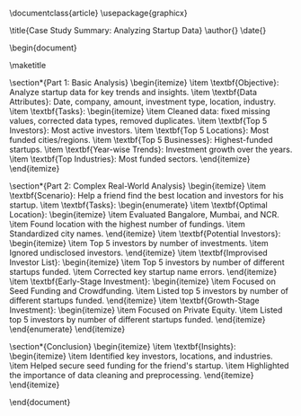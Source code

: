 \documentclass{article}
\usepackage{graphicx}

\title{Case Study Summary: Analyzing Startup Data}
\author{}
\date{}

\begin{document}

\maketitle

\section*{Part 1: Basic Analysis}
\begin{itemize}
    \item \textbf{Objective}: Analyze startup data for key trends and insights.
    \item \textbf{Data Attributes}: Date, company, amount, investment type, location, industry.
    \item \textbf{Tasks}:
    \begin{itemize}
        \item Cleaned data: fixed missing values, corrected data types, removed duplicates.
        \item \textbf{Top 5 Investors}: Most active investors.
        \item \textbf{Top 5 Locations}: Most funded cities/regions.
        \item \textbf{Top 5 Businesses}: Highest-funded startups.
        \item \textbf{Year-wise Trends}: Investment growth over the years.
        \item \textbf{Top Industries}: Most funded sectors.
    \end{itemize}
\end{itemize}

\section*{Part 2: Complex Real-World Analysis}
\begin{itemize}
    \item \textbf{Scenario}: Help a friend find the best location and investors for his startup.
    \item \textbf{Tasks}:
    \begin{enumerate}
        \item \textbf{Optimal Location}:
        \begin{itemize}
            \item Evaluated Bangalore, Mumbai, and NCR.
            \item Found location with the highest number of fundings.
            \item Standardized city names.
        \end{itemize}
        \item \textbf{Potential Investors}:
        \begin{itemize}
            \item Top 5 investors by number of investments.
            \item Ignored undisclosed investors.
        \end{itemize}
        \item \textbf{Improvised Investor List}:
        \begin{itemize}
            \item Top 5 investors by number of different startups funded.
            \item Corrected key startup name errors.
        \end{itemize}
        \item \textbf{Early-Stage Investment}:
        \begin{itemize}
            \item Focused on Seed Funding and Crowdfunding.
            \item Listed top 5 investors by number of different startups funded.
        \end{itemize}
        \item \textbf{Growth-Stage Investment}:
        \begin{itemize}
            \item Focused on Private Equity.
            \item Listed top 5 investors by number of different startups funded.
        \end{itemize}
    \end{enumerate}
\end{itemize}

\section*{Conclusion}
\begin{itemize}
    \item \textbf{Insights}:
    \begin{itemize}
        \item Identified key investors, locations, and industries.
        \item Helped secure seed funding for the friend's startup.
        \item Highlighted the importance of data cleaning and preprocessing.
    \end{itemize}
\end{itemize}

\end{document}

